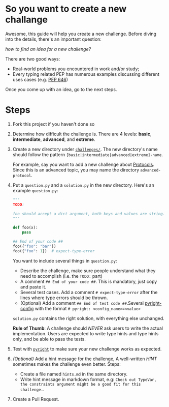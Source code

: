 # So you want to create a new challange

Awesome, this guide will help you create a new challenge. Before diving into the details, there's an important question:

*how to find an idea for a new challenge?*

There are two good ways:

- Real-world problems you encountered in work and/or study;
- Every typing related PEP has numerous examples discussing different uses cases (e.g. [PEP 646](https://peps.python.org/pep-0646/))

Once you come up with an idea, go to the next steps.

# Steps

1. Fork this project if you haven't done so

2. Determine how difficult the challenge is. There are 4 levels: **basic**, **intermediate**, **advanced**, and **extreme**.

3. Create a new directory under [`challenges/`](https://github.com/laike9m/Python-Type-Challenges/tree/main/challenges). The new directory's name should follow the pattern `[basic|intermediate|advanced|extreme]-name`.

   For example, say you want to add a new challenge about [Protocols](https://mypy.readthedocs.io/en/stable/protocols.html). Since this is an advanced topic, you may name the directory `advanced-protocol`.

4. Put a `question.py` and a `solution.py` in the new directory. Here's an example `question.py`:

   ```python
   """
   TODO:

   foo should accept a dict argument, both keys and values are string.
   """

   def foo(x):
       pass

   ## End of your code ##
   foo({"foo": "bar"})
   foo({"foo": 1})  # expect-type-error
   ```

   You want to include several things in `question.py`:
   - Describe the challenge, make sure people understand what they need to accomplish (i.e. the `TODO:` part)
   - A comment `## End of your code ##`. This is mandatory, just copy and paste it.
   - Several test cases. Add a comment `# expect-type-error` after the lines where type errors should be thrown.
   - (Optional) Add a comment `## End of test code ##`.Several [pyright-config](https://github.com/microsoft/pyright/blob/main/docs/configuration.md#type-check-diagnostics-settings) with the format `# pyright: <config_name>=<value>`

   `solution.py` contains the right solution, with everything else unchanged.

   **Rule of Thumb**: A challenge should *NEVER* ask users to write the actual implementation. Users are expected to write type hints and type hints only, and be able to pass the tests.

5. Test with [`pyright`](https://microsoft.github.io/pyright/#/installation?id=command-line) to make sure your new challenge works as expected.

6. *(Optional)* Add a hint message for the challenge,
   A well-written *HINT* sometimes makes the challenge even better. Steps:
   - Create a file named `hints.md` in the same directory.
   - Write hint message in markdown format, e.g: `Check out TypeVar, the constraints argument might be a good fit for this challenge.`.

7. Create a Pull Request.
